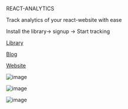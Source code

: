 REACT-ANALYTICS

Track analytics of your react-website with ease 

Install the library-> signup -> Start tracking

[Library](https://www.npmjs.com/package/@kaku-g/react-analytics)

[Blog](https://dev.to/kakug/react-analytics-20fd)

[Website](https://react-analytics-liard.vercel.app)


![image](https://github.com/Kaku-g/react-analytics/assets/63788422/c42bd698-f0cf-4d7a-951e-6f9f14e6b5e2)


![image](https://github.com/Kaku-g/react-analytics/assets/63788422/7adfc2fd-d41a-4ee8-a03a-faf4e90cad89)

![image](https://github.com/Kaku-g/react-analytics/assets/63788422/9c2ccc71-466d-409b-998e-f7aa005a9ca5)
